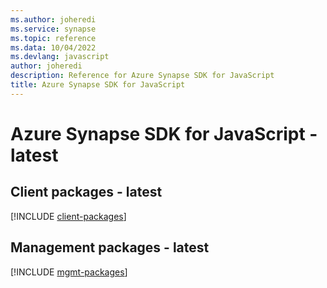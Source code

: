 ```yaml
---
ms.author: joheredi
ms.service: synapse
ms.topic: reference
ms.data: 10/04/2022
ms.devlang: javascript
author: joheredi
description: Reference for Azure Synapse SDK for JavaScript
title: Azure Synapse SDK for JavaScript
---
```

# Azure Synapse SDK for JavaScript - latest

## Client packages - latest
[!INCLUDE [client-packages](synapse-client-index.md)]
## Management packages - latest
[!INCLUDE [mgmt-packages](synapse-mgmt-index.md)]
